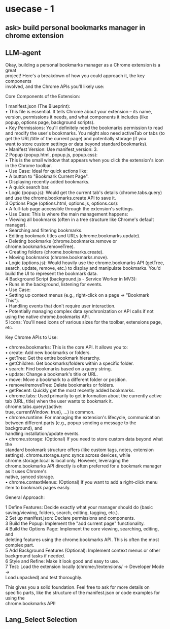 # usecase - 1
## ask> build personal bookmarks manager in chrome extension                       
## LLM-agent
Okay, building a personal bookmarks manager as a Chrome extension is a great    
project! Here's a breakdown of how you could approach it, the key components    
involved, and the Chrome APIs you'll likely use:                                

Core Components of the Extension:                                               

 1 manifest.json (The Blueprint):                                               
    • This file is essential. It tells Chrome about your extension – its name,  
      version, permissions it needs, and what components it includes (like      
      popup, options page, background scripts).                                 
    • Key Permissions: You'll definitely need the bookmarks permission to read  
      and modify the user's bookmarks. You might also need activeTab or tabs (to
      get the URL/title of the current page) and potentially storage (if you    
      want to store custom settings or data beyond standard bookmarks).         
    • Manifest Version: Use manifest_version: 3.                                
 2 Popup (popup.html, popup.js, popup.css):                                     
    • This is the small window that appears when you click the extension's icon 
      in the Chrome toolbar.                                                    
    • Use Case: Ideal for quick actions like:                                   
       • A button to "Bookmark Current Page".                                   
       • Displaying recently added bookmarks.                                   
       • A quick search bar.                                                    
    • Logic (popup.js): Would get the current tab's details (chrome.tabs.query) 
      and use the chrome.bookmarks.create API to save it.                       
 3 Options Page (options.html, options.js, options.css):                        
    • A full-tab page accessible through the extension's settings.              
    • Use Case: This is where the main management happens:                      
       • Viewing all bookmarks (often in a tree structure like Chrome's default 
         manager).                                                              
       • Searching and filtering bookmarks.                                     
       • Editing bookmark titles and URLs (chrome.bookmarks.update).            
       • Deleting bookmarks (chrome.bookmarks.remove or                         
         chrome.bookmarks.removeTree).                                          
       • Creating folders (chrome.bookmarks.create).                            
       • Moving bookmarks (chrome.bookmarks.move).                              
    • Logic (options.js): Would heavily use the chrome.bookmarks API (getTree,  
      search, update, remove, etc.) to display and manipulate bookmarks. You'd  
      build the UI to represent the bookmark data.                              
 4 Background Script (background.js - Service Worker in MV3):                   
    • Runs in the background, listening for events.                             
    • Use Case:                                                                 
       • Setting up context menus (e.g., right-click on a page -> "Bookmark     
         This").                                                                
       • Handling events that don't require user interaction.                   
       • Potentially managing complex data synchronization or API calls if not  
         using the native chrome.bookmarks API.                                 
 5 Icons: You'll need icons of various sizes for the toolbar, extensions page,  
   etc.                                                                         

Key Chrome APIs to Use:                                                         

 • chrome.bookmarks: This is the core API. It allows you to:                    
    • create: Add new bookmarks or folders.                                     
    • getTree: Get the entire bookmark hierarchy.                               
    • getChildren: Get bookmarks/folders within a specific folder.              
    • search: Find bookmarks based on a query string.                           
    • update: Change a bookmark's title or URL.                                 
    • move: Move a bookmark to a different folder or position.                  
    • remove/removeTree: Delete bookmarks or folders.                           
    • getRecent: Quickly get the most recently added bookmarks.                 
 • chrome.tabs: Used primarily to get information about the currently active tab
   (URL, title) when the user wants to bookmark it. chrome.tabs.query({active:  
   true, currentWindow: true}, ...) is common.                                  
 • chrome.runtime: For managing the extension's lifecycle, communication between
   different parts (e.g., popup sending a message to the background), and       
   handling installation/update events.                                         
 • chrome.storage: (Optional) If you need to store custom data beyond what the  
   standard bookmark structure offers (like custom tags, notes, extension       
   settings). chrome.storage.sync syncs across devices, while                   
   chrome.storage.local is local only. However, leveraging the chrome.bookmarks 
   API directly is often preferred for a bookmark manager as it uses Chrome's   
   native, synced storage.                                                      
 • chrome.contextMenus: (Optional) If you want to add a right-click menu item to
   bookmark pages easily.                                                       

General Approach:                                                               

 1 Define Features: Decide exactly what your manager should do (basic           
   saving/viewing, folders, search, editing, tagging, etc.).                    
 2 Set up manifest.json: Declare permissions and components.                    
 3 Build the Popup: Implement the "add current page" functionality.             
 4 Build the Options Page: Implement the core viewing, searching, editing, and  
   deleting features using the chrome.bookmarks API. This is often the most     
   complex part.                                                                
 5 Add Background Features (Optional): Implement context menus or other         
   background tasks if needed.                                                  
 6 Style and Refine: Make it look good and easy to use.                         
 7 Test: Load the extension locally (chrome://extensions/ -> Developer Mode ->  
   Load unpacked) and test thoroughly.                                          

This gives you a solid foundation. Feel free to ask for more details on specific
parts, like the structure of the manifest.json or code examples for using the   
chrome.bookmarks API!                                                           

## Lang_Select Selection
